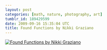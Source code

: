 ```yaml
---
layout: post
categories: [math, nature, photography, art]
tumblr_id: 189429599  
date: 2009-09-16 15:35:04 UTC
title: Found Functions by Nikki Graziano
---
```


[![Found Functions by Nikki Graziano](http://farm6.static.flickr.com/5169/5382665063_5f6f9013c6_z.jpg)](http://www.nikkigraziano.com/foundfunctions/foundfunctions2.html)